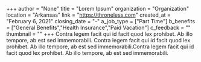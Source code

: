 +++
author = "None"
title = "Lorem Ipsum"
organization = "Organization"
location = "Arkansas"
link = "https://throneless.com"
created_at = "February 6, 2021"
closing_date = "-"
a_job_type = ["Part Time"]
b_benefits = ["General Benefits","Health Insurance","Paid Vacation"]
c_feedback = ""
thumbnail = ""
+++
Contra legem facit qui id facit quod lex prohibet. Ab illo tempore, ab est sed immemorabili. Contra legem facit qui id facit quod lex prohibet. Ab illo tempore, ab est sed immemorabili.Contra legem facit qui id facit quod lex prohibet. Ab illo tempore, ab est sed immemorabili.
